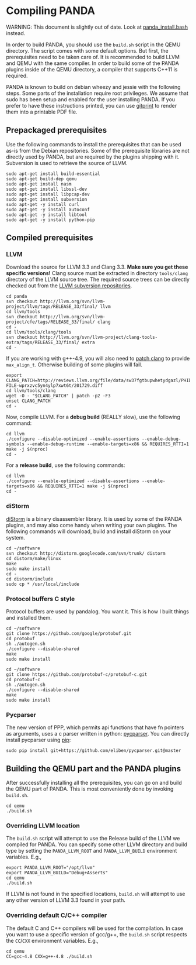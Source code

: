 # Compiling PANDA

WARNING: This document is slightly out of date. Look at
[panda_install.bash](../panda_install.bash) instead.

In order to build PANDA, you should use the `build.sh` script
in the QEMU directory. The script comes with some default
options. But first, the prerequisites need to be taken care of.
It is recommended to build LLVM and QEMU with the same compiler.
In order to build some of the PANDA plugins inside of the QEMU
directory, a compiler that supports C++11 is required.

PANDA is known to build on debian wheezy and jessie with the
following steps.
Some parts of the installation require root privileges. We assume
that sudo has been setup and enabled for the user installing
PANDA.
If you prefer to have these instructions printed, you can 
use [gitprint](https://gitprint.com/) to render them into
a printable PDF file.

## Prepackaged prerequisites
Use the following commands to install the prerequisites that can
be used as-is from the Debian repositories.
Some of the prerequisite libraries are not directly used by
PANDA, but are required by the plugins shipping with it.
Subversion is used to retrieve the source of LLVM.

```
sudo apt-get install build-essential 
sudo apt-get build-dep qemu
sudo apt-get install nasm
sudo apt-get install libssl-dev
sudo apt-get install libpcap-dev
sudo apt-get install subversion
sudo apt-get -y install curl
sudo apt-get -y install autoconf
sudo apt-get -y install libtool
sudo apt-get -y install python-pip
```

## Compiled prerequisites

### LLVM
Download the source for LLVM 3.3 and Clang 3.3. **Make sure you
get these specific versions!** Clang source must be extracted in
directory `tools/clang` directory of the LLVM source tree.
The required source trees can be directly checked out from the
[LLVM subversion repositories](http://llvm.org/svn/llvm-project/).

```
cd panda
svn checkout http://llvm.org/svn/llvm-project/llvm/tags/RELEASE_33/final/ llvm
cd llvm/tools
svn checkout http://llvm.org/svn/llvm-project/cfe/tags/RELEASE_33/final/ clang
cd -
cd llvm/tools/clang/tools
svn checkout http://llvm.org/svn/llvm-project/clang-tools-extra/tags/RELEASE_33/final/ extra
cd -
```

If you are working with g++-4.9, you will also need to
[patch clang](http://reviews.llvm.org/rL201729) to provide `max_align_t`.
Otherwise building of some plugins will fail.

<!--
	In case the diff from llvm.org goes away, this is a backup:
	https://gist.githubusercontent.com/m000/c57fa35d550b49033864/raw/1eacc0ccd0876dc3abc3c314346a83bef614e23c/llvm-3.3_gcc-4.9.diff
-->

```
export CLANG_PATCH=http://reviews.llvm.org/file/data/sw37fgtbupwhetydgazl/PHID-FILE-wprxzvc5yn4ylp7xwt6t/201729.diff
cd llvm/tools/clang
wget -O - "$CLANG_PATCH" | patch -p2 -F3
unset CLANG_PATCH
cd -
```


Now, compile LLVM. For a **debug build** (REALLY slow), use the following command:

```
cd llvm
./configure --disable-optimized --enable-assertions --enable-debug-symbols --enable-debug-runtime --enable-targets=x86 && REQUIRES_RTTI=1 make -j $(nproc)
cd -
```

For a **release build**, use the following commands:

```
cd llvm
./configure --enable-optimized --disable-assertions --enable-targets=x86 && REQUIRES_RTTI=1 make -j $(nproc)
cd -
```

### diStorm
[diStorm](https://code.google.com/p/distorm/) is a binary
disassembler library. It is used by some of the PANDA plugins,
and may also come handy when writing your own plugins.
The following commands will download, build and install diStorm
on your system.

```
cd ~/software
svn checkout http://distorm.googlecode.com/svn/trunk/ distorm
cd distorm/make/linux
make
sudo make install
cd -
cd distorm/include
sudo cp * /usr/local/include
```

### Protocol buffers C style

Protocol buffers are used by pandalog.  You want it.
This is how I built things and installed them.

```
cd ~/software
git clone https://github.com/google/protobuf.git
cd protobuf
sh ./autogen.sh
./configure --disable-shared
make
sudo make install

cd ~/software
git clone https://github.com/protobuf-c/protobuf-c.git
cd protobuf-c
sh ./autogen.sh
./configure --disable-shared
make
sudo make install
```

### Pycparser

The new version of PPP, which permits api functions that have fn pointers as arguments,
uses a c parser written in python: [pycparser](https://github.com/eliben/pycparser).
You can directly install pycparser using [pip](https://pip.pypa.io/):

```
sudo pip install git+https://github.com/eliben/pycparser.git@master
```

<!--
Manual installation is also possible:

```
cd ~/software
git clone https://github.com/eliben/pycparser.git
cd pycparser
sudo python setup.py install
```
-->


## Building the QEMU part and the PANDA plugins
After successfully installing all the prerequisites, you can go
on and build the QEMU part of PANDA.
This is most conveniently done by invoking `build.sh`.

```
cd qemu
./build.sh
```

### Overriding LLVM location
The `build.sh` script will attempt to use the Release build of the LLVM we compiled for PANDA.
You can specify some other LLVM directory and build type by setting the 
`PANDA_LLVM_ROOT` and `PANDA_LLVM_BUILD` environment variables. E.g.,

```
export PANDA_LLVM_ROOT="/opt/llvm"
export PANDA_LLVM_BUILD="Debug+Asserts"
cd qemu
./build.sh
```

If LLVM is not found in the specified locations, `build.sh`
will attempt to use any other version of LLVM 3.3 found in your path.

### Overriding default C/C++ compiler
The default C and C++ compilers will be used for the compilation.
In case you want to use a specific version of gcc/g++, the `build.sh`
script respects the ``CC``/``CXX`` environment variables.
E.g.,

```
cd qemu
CC=gcc-4.8 CXX=g++-4.8 ./build.sh
```

